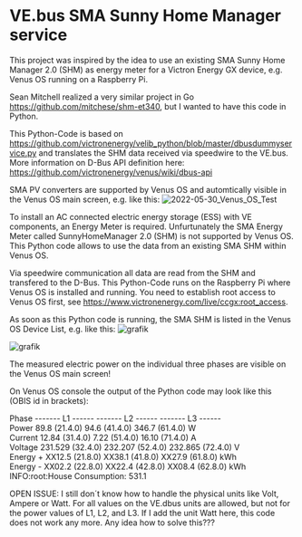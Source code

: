# VE.bus SMA Sunny Home Manager service

This project was inspired by the idea to use an existing SMA Sunny Home Manager 2.0 (SHM) as energy meter for a Victron Energy GX device, e.g. Venus OS running on a Raspberry Pi.

Sean Mitchell realized a very similar project in Go https://github.com/mitchese/shm-et340, but I wanted to have this code in Python.

This Python-Code is based on https://github.com/victronenergy/velib_python/blob/master/dbusdummyservice.py and translates the SHM data received via speedwire to the VE.bus. More information on D-Bus API definition here: https://github.com/victronenergy/venus/wiki/dbus-api

SMA PV converters are supported by Venus OS and automtically visible in the Venus OS main screen, e.g. like this:
![2022-05-30_Venus_OS_Test](https://user-images.githubusercontent.com/99689771/171047952-95c60e9f-fc03-44d5-b87f-5d3e2942a8ad.png)


To install an AC connected electric energy storage (ESS) with VE components, an Energy Meter is required. Unfurtunately the SMA Energy Meter called SunnyHomeManager 2.0 (SHM) is not supported by Venus OS. This Python code allows to use the data from an existing SMA SHM within Venus OS.

Via speedwire communication all data are read from the SHM and transfered to the D-Bus. This Python-Code runs on the Raspberry Pi where Venus OS is installed and running. You need to establish root access to Venus OS first, see https://www.victronenergy.com/live/ccgx:root_access.

As soon as this Python code is running, the SMA SHM is listed in the Venus OS Device List, e.g. like this:
![grafik](https://user-images.githubusercontent.com/99689771/170887921-95d5f11c-5d39-4c7b-bace-c404df5d5f12.png)

![grafik](https://user-images.githubusercontent.com/99689771/171054562-928e803c-028d-467d-8895-cd2f3e4f181d.png)

The measured electric power on the individual three phases are visible on the Venus OS main screen!

On Venus OS console the output of the Python code may look like this (OBIS id in brackets):

Phase      ------- L1 ------ ------- L2 ------ ------- L3 ------<br>
Power         89.8 (21.4.0)     94.6 (41.4.0)    346.7 (61.4.0) W<br>
Current      12.84 (31.4.0)     7.22 (51.4.0)    16.10 (71.4.0) A<br>
Voltage    231.529 (32.4.0)  232.207 (52.4.0)  232.865 (72.4.0) V<br>
Energy +    XX12.5 (21.8.0)   XX38.1 (41.8.0)   XX27.9 (61.8.0) kWh<br>
Energy -    XX02.2 (22.8.0)   XX22.4 (42.8.0)   XX08.4 (62.8.0) kWh<br>
INFO:root:House Consumption: 531.1

OPEN ISSUE:
I still don´t know how to handle the physical units like Volt, Ampere or Watt. For all values on the VE.dbus units are allowed, but not for the power values of L1, L2, and L3. If I add the unit Watt here, this code does not work any more. Any idea how to solve this???

